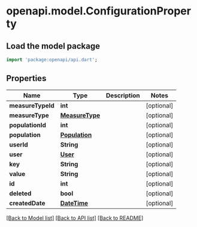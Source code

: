 # openapi.model.ConfigurationProperty

## Load the model package
```dart
import 'package:openapi/api.dart';
```

## Properties
Name | Type | Description | Notes
------------ | ------------- | ------------- | -------------
**measureTypeId** | **int** |  | [optional] 
**measureType** | [**MeasureType**](MeasureType.md) |  | [optional] 
**populationId** | **int** |  | [optional] 
**population** | [**Population**](Population.md) |  | [optional] 
**userId** | **String** |  | [optional] 
**user** | [**User**](User.md) |  | [optional] 
**key** | **String** |  | [optional] 
**value** | **String** |  | [optional] 
**id** | **int** |  | [optional] 
**deleted** | **bool** |  | [optional] 
**createdDate** | [**DateTime**](DateTime.md) |  | [optional] 

[[Back to Model list]](../README.md#documentation-for-models) [[Back to API list]](../README.md#documentation-for-api-endpoints) [[Back to README]](../README.md)


